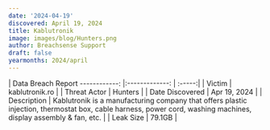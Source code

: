 ```yaml
---
date: '2024-04-19'
discovered: April 19, 2024
title: Kablutronik
image: images/blog/Hunters.png
author: Breachsense Support
draft: false
yearmonths: 2024/april
---
```



| Data Breach Report
------------:     |:-------------:    | :-----:|
| Victim      | kablutronik.ro      | 
| Threat Actor      | Hunters      | 
| Date Discovered      | Apr 19, 2024      | 
| Description      | Kablutronik is a manufacturing company that offers plastic injection, thermostat box, cable harness, power cord, washing machines, display assembly & fan, etc.      | 
| Leak Size      | 79.1GB      | 


